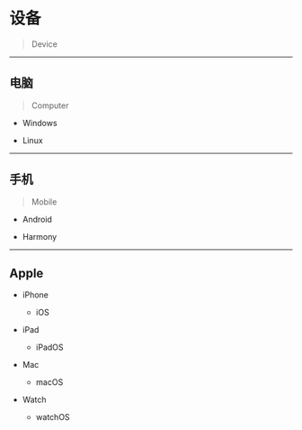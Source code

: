 # 设备
> Device

---

## 电脑
> Computer

- Windows

- Linux

---

## 手机
> Mobile


- Android

- Harmony


---
## Apple

- iPhone
    - iOS

- iPad
    - iPadOS


- Mac
    - macOS


- Watch
    - watchOS

